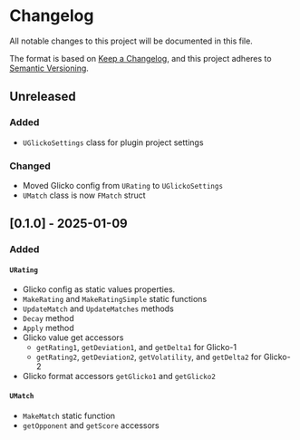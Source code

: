 # Changelog

All notable changes to this project will be documented in this file.

The format is based on [Keep a Changelog](https://keepachangelog.com/en/1.1.0/),
and this project adheres to [Semantic Versioning](https://semver.org/spec/v2.0.0.html).

## Unreleased

### Added
- `UGlickoSettings` class for plugin project settings

### Changed
- Moved Glicko config from `URating` to `UGlickoSettings`
- `UMatch` class is now `FMatch` struct

## [0.1.0] - 2025-01-09

### Added

#### `URating`
- Glicko config as static values properties.
- `MakeRating` and `MakeRatingSimple` static functions
- `UpdateMatch` and `UpdateMatches` methods
- `Decay` method
- `Apply` method
- Glicko value get accessors
    - `getRating1`, `getDeviation1`, and `getDelta1` for Glicko-1
    - `getRating2`, `getDeviation2`, `getVolatility`, and `getDelta2` for Glicko-2
- Glicko format accessors `getGlicko1` and `getGlicko2`

#### `UMatch`
- `MakeMatch` static function
- `getOpponent` and `getScore` accessors
